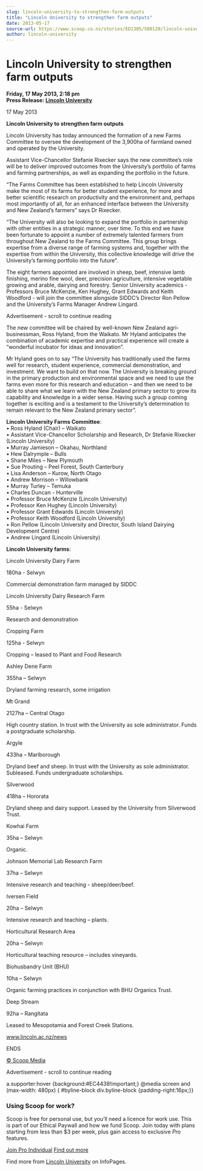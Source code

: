 ```yaml
---
slug: lincoln-university-to-strengthen-farm-outputs
title: "Lincoln University to strengthen farm outputs"
date: 2013-05-17
source-url: https://www.scoop.co.nz/stories/ED1305/S00120/lincoln-university-to-strengthen-farm-outputs.htm
author: lincoln-university
---
```

Lincoln University to strengthen farm outputs
=============================================

**Friday, 17 May 2013, 2:18 pm**  
**Press Release: [Lincoln University](https://info.scoop.co.nz/Lincoln_University)**

17 May 2013

**Lincoln University to strengthen farm outputs**

Lincoln University has today announced the formation of a new Farms Committee to oversee the development of the 3,900ha of farmland owned and operated by the University.

Assistant Vice-Chancellor Stefanie Rixecker says the new committee’s role will be to deliver improved outcomes from the University’s portfolio of farms and farming partnerships, as well as expanding the portfolio in the future.

“The Farms Committee has been established to help Lincoln University make the most of its farms for better student experience, for more and better scientific research on productivity and the environment and, perhaps most importantly of all, for an enhanced interface between the University and New Zealand’s farmers” says Dr Rixecker.

“The University will also be looking to expand the portfolio in partnership with other entities in a strategic manner, over time. To this end we have been fortunate to appoint a number of extremely talented farmers from throughout New Zealand to the Farms Committee. This group brings expertise from a diverse range of farming systems and, together with the expertise from within the University, this collective knowledge will drive the University’s farming portfolio into the future”.

The eight farmers appointed are involved in sheep, beef, intensive lamb finishing, merino fine wool, deer, precision agriculture, intensive vegetable growing and arable, dairying and forestry. Senior University academics - Professors Bruce McKenzie, Ken Hughey, Grant Edwards and Keith Woodford - will join the committee alongside SIDDC’s Director Ron Pellow and the University’s Farms Manager Andrew Lingard.

Advertisement - scroll to continue reading





The new committee will be chaired by well-known New Zealand agri-businessman, Ross Hyland, from the Waikato. Mr Hyland anticipates the combination of academic expertise and practical experience will create a “wonderful incubator for ideas and innovation”.

Mr Hyland goes on to say “The University has traditionally used the farms well for research, student experience, commercial demonstration, and investment. We want to build on that now. The University is breaking ground in the primary production and environmental space and we need to use the farms even more for this research and education – and then we need to be able to share what we learn with the New Zealand primary sector to grow its capability and knowledge in a wider sense. Having such a group coming together is exciting and is a testament to the University’s determination to remain relevant to the New Zealand primary sector”.

**Lincoln University Farms Committee**:  
• Ross Hyland (Chair) – Waikato  
• Assistant Vice-Chancellor Scholarship and Research, Dr Stefanie Rixecker (Lincoln University)  
• Murray Jamieson – Okahau, Northland  
• Hew Dalrymple – Bulls  
• Shane Miles – New Plymouth  
• Sue Prouting – Peel Forest, South Canterbury  
• Lisa Anderson – Kurow, North Otago  
• Andrew Morrison – Willowbank  
• Murray Turley – Temuka  
• Charles Duncan - Hunterville  
• Professor Bruce McKenzie (Lincoln University)  
• Professor Ken Hughey (Lincoln University)  
• Professor Grant Edwards (Lincoln University)  
• Professor Keith Woodford (Lincoln University)  
• Ron Pellow (Lincoln University and Director, South Island Dairying Development Centre)  
• Andrew Lingard (Lincoln University)

**Lincoln University farms**:

Lincoln University Dairy Farm

180ha - Selwyn

Commercial demonstration farm managed by SIDDC

Lincoln University Dairy Research Farm

55ha - Selwyn

Research and demonstration

Cropping Farm

125ha - Selwyn

Cropping – leased to Plant and Food Research

Ashley Dene Farm

355ha – Selwyn

Dryland farming research, some irrigation

Mt Grand

2127ha – Central Otago

High country station. In trust with the University as sole administrator. Funds a postgraduate scholarship.

Argyle

433ha – Marlborough

Dryland beef and sheep. In trust with the University as sole administrator. Subleased. Funds undergraduate scholarships.

Silverwood

418ha – Hororata

Dryland sheep and dairy support. Leased by the University from Silverwood Trust.

Kowhai Farm

35ha – Selwyn

Organic.

Johnson Memorial Lab Research Farm

37ha – Selwyn

Intensive research and teaching - sheep/deer/beef.

Iversen Field

20ha – Selwyn

Intensive research and teaching – plants.

Horticultural Research Area

20ha – Selwyn

Horticultural teaching resource – includes vineyards.

Biohusbandry Unit (BHU)

10ha – Selwyn

Organic farming practices in conjunction with BHU Organics Trust.

Deep Stream

92ha – Rangitata

Leased to Mesopotamia and Forest Creek Stations.

www.lincoln.ac.nz/news

ENDS

[© Scoop Media](http://www.scoop.co.nz/about/terms.html)  

Advertisement - scroll to continue reading



a.supporter:hover {background:#EC4438!important;} @media screen and (max-width: 480px) { #byline-block div.byline-block {padding-right:16px;}}

### Using Scoop for work?

Scoop is free for personal use, but you’ll need a licence for work use. This is part of our Ethical Paywall and how we fund Scoop. Join today with plans starting from less than $3 per week, plus gain access to exclusive _Pro_ features.  
  
[Join Pro Individual](https://pro.scoop.co.nz/Individual/?from=ProIn24) [Find out more](https://pro.scoop.co.nz/using-scoop-for-work/?from=ProIn24)

Find more from [Lincoln University](https://info.scoop.co.nz/Lincoln_University) on InfoPages.